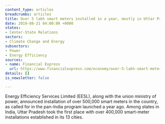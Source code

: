 ```yaml
---
content_type: articles
breadcrumbs: articles
title: Over 5 lakh smart meters installed in a year, mostly in Uttar Pradesh
date: 2019-08-21 04:00:00 +0000
states:
- Center-State Relations
sectors:
- Climate Change and Energy
subsectors:
- Power
- Energy Efficiency
sources:
- name: Financial Express
  url: https://www.financialexpress.com/economy/over-5-lakh-smart-meters-installed-in-a-year-mostly-in-uttar-pradesh/1674854/
details: []
is_newsletter: false

---
```

Energy Efficiency Services Limited (EESL), along with the union ministry of power, announced installation of over 500,000 smart meters in the country,  as called for in the pan-India program launched a year ago. Among states in India, Uttar Pradesh took the first place with over 400,000 smart-meter installations established in its 13 cities.
